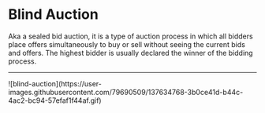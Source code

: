 # Blind Auction
Aka a sealed bid auction, it is a type of auction process in which all bidders place offers simultaneously to buy or sell without seeing the current bids and offers. The highest bidder is usually declared the winner of the bidding process.
<hr>
![blind-auction](https://user-images.githubusercontent.com/79690509/137634768-3b0ce41d-b44c-4ac2-bc94-57efaf1f44af.gif)
